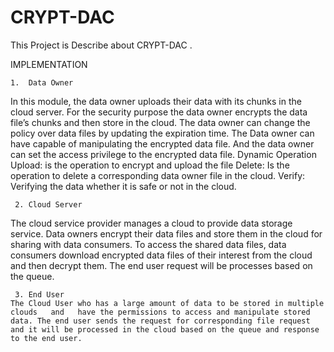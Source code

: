 # CRYPT-DAC
This Project is Describe about CRYPT-DAC .

IMPLEMENTATION


    1.	Data Owner
In this module, the data owner uploads their data with its chunks in the cloud server. For the security purpose the data owner encrypts the data file’s chunks and then store in the cloud. The data owner can change the policy over data files by updating the expiration time. The Data owner can have capable of manipulating the encrypted data file. And the data owner can set the access privilege to the encrypted data file. 
Dynamic Operation 
Upload:  is the operation to encrypt and upload the file
Delete: Is the operation to delete a corresponding data owner file in the cloud.
Verify: Verifying the data whether it is safe or not in the cloud.

     2.	Cloud Server 
The cloud service provider manages a cloud to provide data storage service. Data owners encrypt their data files and store them in the cloud for sharing with data consumers. To access the shared data files, data consumers download encrypted data files of their interest from the cloud and then decrypt them. The end user request will be processes based on the queue.
 

     3. End User
    The Cloud User who has a large amount of data to be stored in multiple clouds   and   have the permissions to access and manipulate stored data. The end user sends the request for corresponding file request and it will be processed in the cloud based on the queue and response to the end user.

